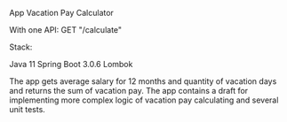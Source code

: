App Vacation Pay Calculator

With one API:
GET "/calculate"

Stack:

Java 11
Spring Boot 3.0.6
Lombok

The app gets average salary for 12 months and quantity of vacation days and returns the sum of vacation pay.
The app contains a draft for implementing more complex logic of vacation pay calculating and several unit tests.
